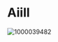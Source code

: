 # Aiill
![1000039482](https://github.com/damechatronic/Aiill/assets/10834988/a0ed5e60-6294-4e04-ae19-79e846689917)
